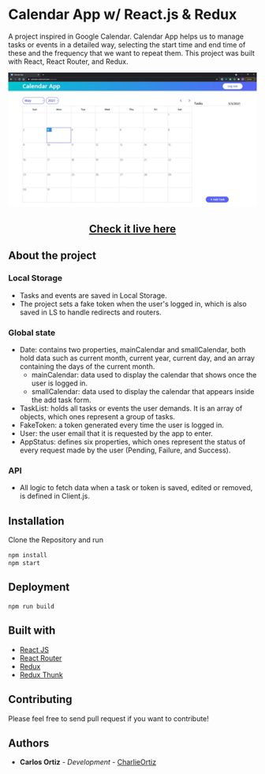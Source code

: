# Calendar App w/ React.js & Redux

A project inspired in Google Calendar. Calendar App helps us to manage tasks or events in a detailed way, selecting the start time and end time of these and the frequency that we want to repeat them. This project was built with React, React Router, and Redux.

![Calendar App](/src/img/posters/calendar-screen.jpg)

<h2 align='center'><a href='https://calendar.carlosortiz.dev/'>Check it live here</a></h2>

## About the project

### Local Storage
* Tasks and events are saved in Local Storage.
* The project sets a fake token when the user's logged in, which is also saved in LS to handle redirects and routers.

### Global state
* Date: contains two properties, mainCalendar and smallCalendar, both hold data such as current month, current year, current day, and an array containing the days of the current month.
    * mainCalendar: data used to display the calendar that shows once the user is logged in.
    * smallCalendar: data used to display the calendar that appears inside the add task form.
* TaskList: holds all tasks or events the user demands. It is an array of objects, which ones represent a group of tasks.
* FakeToken: a token generated every time the user is logged in.
* User: the user email that it is requested by the app to enter.
* AppStatus: defines six properties, which ones represent the status of every request made by the user (Pending, Failure, and Success).

### API
* All logic to fetch data when a task or token is saved, edited or removed, is defined in Client.js.

## Installation
Clone the Repository and run

```
npm install
npm start
```

## Deployment

```
npm run build
```

## Built with

- [React JS](https://reactjs.org/)
- [React Router](https://github.com/ReactTraining/react-router)
- [Redux](https://redux.js.org/)
- [Redux Thunk](https://github.com/reduxjs/redux-thunk)

## Contributing

Please feel free to send pull request if you want to contribute!

## Authors

- **Carlos Ortiz** - _Development_ - [CharlieOrtiz](https://github.com/CharlieOrtiz)